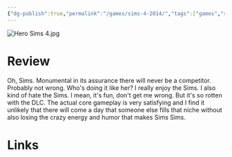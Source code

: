 ```yaml
---
{"dg-publish":true,"permalink":"/games/sims-4-2014/","tags":["games","streamed"],"created":"2024-07-23","updated":"2025-09-04"}
---
```



![Hero Sims 4.jpg](/img/user/_sys/Attachments/Hero%20Sims%204.jpg)

# Review

Oh, Sims. Monumental in its assurance there will never be a competitor. Probably not wrong. Who's doing it like her? I really enjoy the Sims. I also kind of hate the Sims. I mean, it's fun, don't get me wrong. But it's so rotten with the DLC. The actual core gameplay is very satisfying and I find it unlikely that there will come a day that someone else fills that niche without also losing the crazy energy and humor that makes Sims Sims.

# Links
